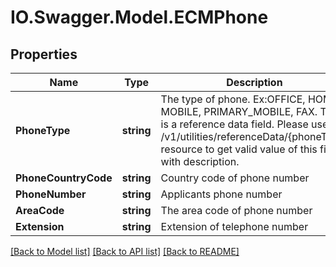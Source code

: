 # IO.Swagger.Model.ECMPhone
## Properties

Name | Type | Description | Notes
------------ | ------------- | ------------- | -------------
**PhoneType** | **string** | The type of phone. Ex:OFFICE, HOME, MOBILE, PRIMARY_MOBILE, FAX. This is a reference data field. Please use /v1/utilities/referenceData/{phoneType} resource to get valid value of this field with description. | 
**PhoneCountryCode** | **string** | Country code of phone number | 
**PhoneNumber** | **string** | Applicants phone number | 
**AreaCode** | **string** | The area code of phone number | [optional] 
**Extension** | **string** | Extension of telephone number | [optional] 

[[Back to Model list]](../README.md#documentation-for-models) [[Back to API list]](../README.md#documentation-for-api-endpoints) [[Back to README]](../README.md)

